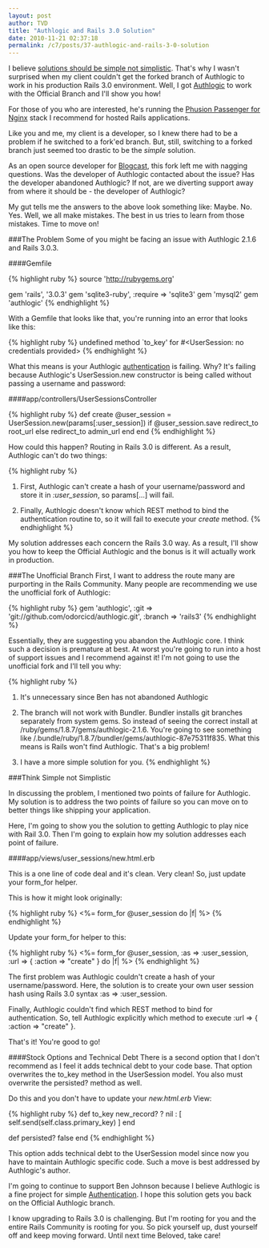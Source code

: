 ```yaml
---
layout: post
author: TVD
title: "Authlogic and Rails 3.0 Solution"
date: 2010-11-21 02:37:18
permalink: /c7/posts/37-authlogic-and-rails-3-0-solution
---
```


I believe [solutions should be simple not simplistic][1]. That's why I wasn't surprised when my client couldn't get the forked branch of Authlogic to work in his production Rails 3.0 environment. Well, I got [Authlogic][2] to work with the Official Branch and I'll show you how!

For those of you who are interested, he's running the [Phusion Passenger for Nginx][3] stack I recommend for hosted Rails applications.

Like you and me, my client is a developer, so I knew there had to be a problem if he switched to a fork'ed branch. But, still, switching to a forked branch just seemed too drastic to be the *simple* solution.

As an open source developer for [Blogcast][4], this fork left me with nagging questions. Was the developer of Authlogic contacted about the issue? Has the developer abandoned Authlogic? If not, are we diverting support away from where it should be - the developer of Authlogic?

My gut tells me the answers to the above look something like: Maybe. No. Yes. Well, we all make mistakes. The best in us tries to learn from those mistakes. Time to move on!

###The Problem
Some of you might be facing an issue with Authlogic 2.1.6 and Rails 3.0.3.

####Gemfile

{% highlight ruby %}
source 'http://rubygems.org'

gem 'rails', '3.0.3'
gem 'sqlite3-ruby', :require => 'sqlite3'
gem 'mysql2'
gem 'authlogic'
{% endhighlight %}

With a Gemfile that looks like that, you're running into an error that looks like this:

{% highlight ruby %}
undefined method `to_key' for #<UserSession: no credentials provided>
{% endhighlight %}

What this means is your Authlogic [authentication][5] is failing. Why? It's failing because Authlogic's UserSession.new constructor is being called without passing a username and password:

####app/controllers/UserSessionsController

{% highlight ruby %}
def create
  @user_session = UserSession.new(params[:user_session])
  if @user_session.save
    redirect_to root_url
  else
    redirect_to admin_url
  end
end
{% endhighlight %}

How could this happen? Routing in Rails 3.0 is different. As a result, Authlogic can't do two things: 

{% highlight ruby %}
1. First, Authlogic can't create a hash of your username/password and store it in *:user_session*, so params[...] will fail.

2. Finally, Authlogic doesn't know which REST method to bind the authentication routine to, so it will fail to execute your *create* method.
{% endhighlight %}

My solution addresses each concern the Rails 3.0 way. As a result, I'll show you how to keep the Official Authlogic and the bonus is it will actually work in production.

###The Unofficial Branch
First, I want to address the route many are purporting in the Rails Community. Many people are recommending we use the unofficial fork of Authlogic:

{% highlight ruby %}
gem 'authlogic', :git => 'git://github.com/odorcicd/authlogic.git', :branch => 'rails3'
{% endhighlight %}

Essentially, they are suggesting you abandon the Authlogic core. I think such a decision is premature at best. At worst you're going to run into a host of support issues and I recommend against it! I'm not going to use the unofficial fork and I'll tell you why:

{% highlight ruby %}
1. It's unnecessary since Ben has not abandoned Authlogic

2. The branch will not work with Bundler. Bundler installs git branches separately from system gems. So instead of seeing the correct install at /ruby/gems/1.8.7/gems/authlogic-2.1.6. You're going to see something like /.bundle/ruby/1.8.7/bundler/gems/authlogic-87e75311f835. What this means is Rails won't find Authlogic. That's a big problem!

3. I have a more simple solution for you.
{% endhighlight %}

###Think Simple not Simplistic

In discussing the problem, I mentioned two points of failure for Authlogic. My solution is to address the two points of failure so you can move on to better things like shipping your application.

Here, I'm going to show you the solution to getting Authlogic to play nice with Rail 3.0. Then I'm going to explain how my solution addresses each point of failure.

####app/views/user_sessions/new.html.erb

This is a one line of code deal and it's clean. Very clean! So, just update your form_for helper.

This is how it might look originally:

{% highlight ruby %}
<%= form_for @user_session do |f| %>
{% endhighlight %}

Update your form_for helper to this:

{% highlight ruby %}
<%= form_for @user_session, :as => :user_session, :url => { :action => "create" } do |f| %>
{% endhighlight %}

The first problem was Authlogic couldn't create a hash of your username/password. Here, the solution is to create your own user session hash using Rails 3.0 syntax :as => :user_session.

Finally, Authlogic couldn't find which REST method to bind for authentication. So, tell Authlogic explicitly which method to execute :url => { :action => "create" }.

That's it! You're good to go!

####Stock Options and Technical Debt
There is a second option that I don't recommend as I feel it adds technical debt to your code base. That option overwrites the to_key method in the UserSession model. You also must overwrite the persisted? method as well.

Do this and you don't have to update your *new.html.erb* View:

{% highlight ruby %}
def to_key
  new_record? ? nil : [ self.send(self.class.primary_key) ]
end

def persisted?
  false
end
{% endhighlight %}

This option adds technical debt to the UserSession model since now you have to maintain Authlogic specific code. Such a move is best addressed by Authlogic's author.

I'm going to continue to support Ben Johnson because I believe Authlogic is a fine project for simple [Authentication][6]. I hope this solution gets you back on the Official Authlogic branch.

I know upgrading to Rails 3.0 is challenging. But I'm rooting for you and the entire Rails Community is rooting for you. So pick yourself up, dust yourself off and keep moving forward. Until next time Beloved, take care!


  [1]: https://techoctave.com/posts/36-rails-3-0-rescue-from-routing-error-solution
  [2]: https://github.com/binarylogic/authlogic
  [3]: https://techoctave.com/posts/16-how-to-host-a-rails-app-with-phusion-passenger-for-nginx
  [4]: http://techoctave.com/blogcast
  [5]: https://techoctave.com/posts/34-authentication-vs-authorization
  [6]: https://techoctave.com/posts/34-authentication-vs-authorization
